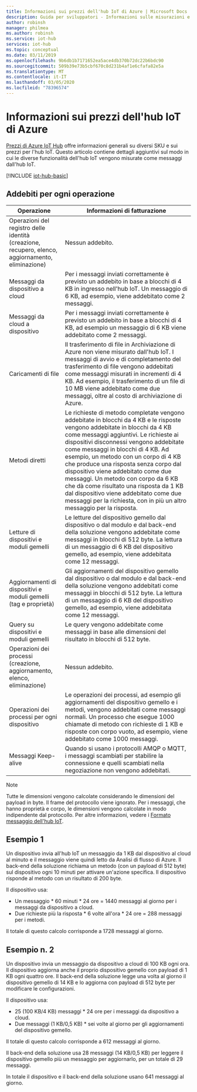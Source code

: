 ```yaml
---
title: Informazioni sui prezzi dell'hub IoT di Azure | Microsoft Docs
description: Guida per sviluppatori - Informazioni sulle misurazioni e sui prezzi nell'hub IoT ed esempi reali.
author: robinsh
manager: philmea
ms.author: robinsh
ms.service: iot-hub
services: iot-hub
ms.topic: conceptual
ms.date: 03/11/2019
ms.openlocfilehash: 9b6db1b7171652ea5ace4db370b72dc22b6bdc90
ms.sourcegitcommit: 509b39e73b5cbf670c8d231b4af1e6cfafa82e5a
ms.translationtype: MT
ms.contentlocale: it-IT
ms.lasthandoff: 03/05/2020
ms.locfileid: "78396574"
---
```

# <a name="azure-iot-hub-pricing-information"></a>Informazioni sui prezzi dell'hub IoT di Azure

[Prezzi di Azure IoT Hub](https://azure.microsoft.com/pricing/details/iot-hub) offre informazioni generali su diversi SKU e sui prezzi per l'hub IoT. Questo articolo contiene dettagli aggiuntivi sul modo in cui le diverse funzionalità dell'hub IoT vengono misurate come messaggi dall'hub IoT.

[!INCLUDE [iot-hub-basic](../../includes/iot-hub-basic-partial.md)]

## <a name="charges-per-operation"></a>Addebiti per ogni operazione

| Operazione | Informazioni di fatturazione | 
| --------- | ------------------- |
| Operazioni del registro delle identità <br/> (creazione, recupero, elenco, aggiornamento, eliminazione) | Nessun addebito. |
| Messaggi da dispositivo a cloud | Per i messaggi inviati correttamente è previsto un addebito in base a blocchi di 4 KB in ingresso nell'hub IoT. Un messaggio di 6 KB, ad esempio, viene addebitato come 2 messaggi. |
| Messaggi da cloud a dispositivo | Per i messaggi inviati correttamente è previsto un addebito in base a blocchi di 4 KB, ad esempio un messaggio di 6 KB viene addebitato come 2 messaggi. |
| Caricamenti di file | Il trasferimento di file in Archiviazione di Azure non viene misurato dall'hub IoT. I messaggi di avvio e di completamento del trasferimento di file vengono addebitati come messaggi misurati in incrementi di 4 KB. Ad esempio, il trasferimento di un file di 10 MB viene addebitato come due messaggi, oltre al costo di archiviazione di Azure. |
| Metodi diretti | Le richieste di metodo completate vengono addebitate in blocchi da 4 KB e le risposte vengono addebitate in blocchi da 4 KB come messaggi aggiuntivi. Le richieste ai dispositivi disconnessi vengono addebitate come messaggi in blocchi di 4 KB. Ad esempio, un metodo con un corpo di 4 KB che produce una risposta senza corpo dal dispositivo viene addebitato come due messaggi. Un metodo con corpo da 6 KB che dà come risultato una risposta da 1 KB dal dispositivo viene addebitato come due messaggi per la richiesta, con in più un altro messaggio per la risposta. |
| Letture di dispositivi e moduli gemelli | Le letture del dispositivo gemello dal dispositivo o dal modulo e dal back-end della soluzione vengono addebitate come messaggi in blocchi di 512 byte. La lettura di un messaggio di 6 KB del dispositivo gemello, ad esempio, viene addebitata come 12 messaggi. |
| Aggiornamenti di dispositivi e moduli gemelli (tag e proprietà) | Gli aggiornamenti del dispositivo gemello dal dispositivo o dal modulo e dal back-end della soluzione vengono addebitati come messaggi in blocchi di 512 byte. La lettura di un messaggio di 6 KB del dispositivo gemello, ad esempio, viene addebitata come 12 messaggi. |
| Query su dispositivi e moduli gemelli | Le query vengono addebitate come messaggi in base alle dimensioni del risultato in blocchi di 512 byte. |
| Operazioni dei processi <br/> (creazione, aggiornamento, elenco, eliminazione) | Nessun addebito. |
| Operazioni dei processi per ogni dispositivo | Le operazioni dei processi, ad esempio gli aggiornamenti del dispositivo gemello e i metodi, vengono addebitati come messaggi normali. Un processo che esegue 1000 chiamate di metodo con richieste di 1 KB e risposte con corpo vuoto, ad esempio, viene addebitato come 1000 messaggi. |
| Messaggi Keep-alive | Quando si usano i protocolli AMQP o MQTT, i messaggi scambiati per stabilire la connessione e quelli scambiati nella negoziazione non vengono addebitati. |

> [!NOTE]
> Tutte le dimensioni vengono calcolate considerando le dimensioni del payload in byte. Il frame del protocollo viene ignorato. Per i messaggi, che hanno proprietà e corpo, le dimensioni vengono calcolate in modo indipendente dal protocollo. Per altre informazioni, vedere i [Formato messaggio dell'hub IoT](iot-hub-devguide-messages-construct.md).

## <a name="example-1"></a>Esempio 1

Un dispositivo invia all'hub IoT un messaggio da 1 KB dal dispositivo al cloud al minuto e il messaggio viene quindi letto da Analisi di flusso di Azure. Il back-end della soluzione richiama un metodo (con un payload di 512 byte) sul dispositivo ogni 10 minuti per attivare un'azione specifica. Il dispositivo risponde al metodo con un risultato di 200 byte.

Il dispositivo usa:

* Un messaggio * 60 minuti * 24 ore = 1440 messaggi al giorno per i messaggi da dispositivo a cloud.
* Due richieste più la risposta * 6 volte all'ora * 24 ore = 288 messaggi per i metodi.

Il totale di questo calcolo corrisponde a 1728 messaggi al giorno.

## <a name="example-2"></a>Esempio n. 2

Un dispositivo invia un messaggio da dispositivo a cloud di 100 KB ogni ora. Il dispositivo aggiorna anche il proprio dispositivo gemello con payload di 1 KB ogni quattro ore. Il back-end della soluzione legge una volta al giorno il dispositivo gemello di 14 KB e lo aggiorna con payload di 512 byte per modificare le configurazioni.

Il dispositivo usa:

* 25 (100 KB/4 KB) messaggi * 24 ore per i messaggi da dispositivo a cloud.
* Due messaggi (1 KB/0,5 KB) * sei volte al giorno per gli aggiornamenti del dispositivo gemello.

Il totale di questo calcolo corrisponde a 612 messaggi al giorno.

Il back-end della soluzione usa 28 messaggi (14 KB/0,5 KB) per leggere il dispositivo gemello più un messaggio per aggiornarlo, per un totale di 29 messaggi.

In totale il dispositivo e il back-end della soluzione usano 641 messaggi al giorno.
